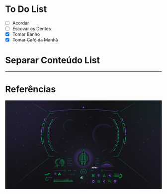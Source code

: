 # To Do List 

- [ ] Acordar 
- [ ] Escovar os Dentes
- [x] Tomar Banho
- [x] ~~Tomar Café da Manhã~~ 

# Separar Conteúdo List
--- 
# Referências
![img][nlw]

[nlw]: nlw.jpg

